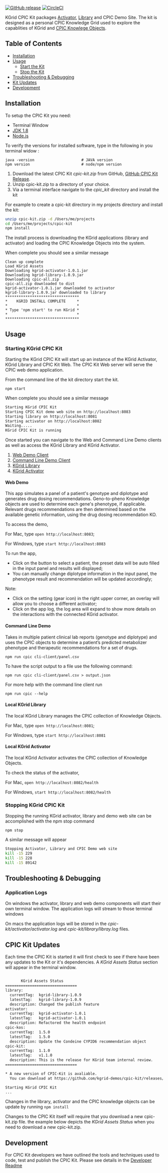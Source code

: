 [![GitHub release](https://img.shields.io/github/release/kgrid-demos/cpic-kit.svg)](https://github.com/kgrid-demos/cpic-kit/releases/)
[![CircleCI](https://circleci.com/gh/kgrid-demos/cpic-kit.svg?style=svg)](https://circleci.com/gh/kgrid-demos/cpic-kit)


KGrid CPIC Kit packages [Activator](http://kgrid.org/kgrid-activator/), [Library](http://kgrid.org/kgrid-library) and CPIC Demo Site.  The kit is designed as a personal CPIC Knowledge Grid used to explore the capablities of KGrid and [CPIC Knowlege Objects](https://kgrid-objects.github.io/cpic-collection/).

## Table of Contents
   * [Installation](#installation)
   * [Usage](#usage)
     * [Start the Kit](#starting-kgrid-cpic-kit)
     * [Stop the Kit](#stopping-kgrid-cpic-kit)
   * [Troubleshooting & Debugging](#troubleshooting--debugging)   
   * [Kit Updates](#cpic-kit-updates)  
   * [Development](#development)
   
## Installation

To setup the CPIC Kit you need:
- Terminal Window 
- [JDK 1.8](http://www.oracle.com/technetwork/java/javase/downloads/jdk8-downloads-2133151.html)
- [Node.js](http://nodejs.org/)

To verify the versions for installed software, type in the following in you terminal widow :

```
java -version                     # JAVA version
npm version                       # node/npm version
```

1.  Download the latest CPIC Kit *cpic-kit.zip* from GitHub,
[GitHub CPIC Kit Release](https://github.com/kgrid-demos/cpic-kit/releases/latest).
1. Unzip cpic-kit.zip to a directory of your choice.  
1. Via a terminal interface navigate to the *cpic_kit* directory and install the kit

For example to create a cpic-kit directory in my projects directory and install the kit:
```bash 
unzip cpic-kit.zip -d /Users/me/projects
cd /Users/me/projects/cpic-kit
npm install
``` 

The install process is downloading the KGrid applications (library and activator) and loading the
CPIC Knowledge Objects into the system.

When complete you should see a similar message

```$bash
Clean up complete
Load KGrid Assets
Downloading kgrid-activator-1.0.1.jar
Downloading kgrid-library-1.0.9.jar
Downloading cpic-all.zip
cpic-all.zip downloaded to dist
kgrid-activator-1.0.1.jar downloaded to activator
kgrid-library-1.0.9.jar downloaded to library
*********************************
*    KGRID INSTALL COMPLETE     *
*                               *
* Type 'npm start' to run KGrid *
*                               *
*********************************
```

## Usage

### Starting KGrid CPIC Kit
Starting the KGrid CPIC Kit will start up an instance of the KGrid Activator, KGrid Library and CPIC Kit Web. The CPIC Kit Web server will serve the CPIC web demo application.

From the command line of the kit directory start the kit.

`npm start`

When complete you should see a similar message

```bash
Starting KGrid CPIC Kit
Starting CPIC Kit demo web site on http://localhost:8083
Starting library on http://localhost:8081
Starting activator on http://localhost:8082
Waiting.....
KGrid CPIC Kit is running
```

Once started you can navigate to the Web and Command Line Demo clients as well as access the
 KGrid Library and KGrid Activator.
 
 1. [Web Demo Client](#web-demo)
 1. [Command Line Demo Client](#command-line-demo)
 1. [KGrid Library](#local-kgrid-library)
 1. [KGrid Activator](#local-kgrid-activator)

#### Web Demo

This app simulates a panel of a patient's genotype and diplotype and generates drug dosing recommendations.
Geno-to-pheno Knowledge objects are used to determine each gene's phenotype, if applicable.
Relevant drugs recommendations are then determined based on the available genetic information, using the drug dosing recommendation KO.

To access the demo,

For Mac, type `open http://localhost:8083`;

For Windows, type `start http://localhost:8083`

To run the app,

  - Click on the button to select a patient, the preset data will be auto filled in the input panel and results will displayed;
  - You can manually change diplotype information in the input panel, the phenotype result and recommendation will be updated accordingly;

Note:
  - Click on the setting (gear icon) in the right upper corner, an overlay will allow you to choose a different activator;
  - Click on the app log, the log area will expand to show more details on the interactions with the connected KGrid activator.


#### Command Line Demo
Takes in multiple patient clinical lab reports (genotype and diplotype) and uses the CPIC objects to determine a patient’s predicted metabolizer phenotype and therapeutic recommendations for a set of drugs.

`npm run cpic cli-client/panel.csv`

To have the script output to a file use the following command:

`npm run cpic cli-client/panel.csv > output.json`

For more help with the command line client run

`npm run cpic --help`
    
#### Local KGrid Library

The local KGrid Library manages the CPIC collection of Knowledge Objects.

For Mac, type `open http://localhost:8081`;

For Windows, type `start http://localhost:8081`

#### Local KGrid Activator

The local KGrid Activator activates the CPIC collection of Knowledge Objects.

To check the status of the activator,

For Mac,
`open http://localhost:8082/health`

For Windows,
`start http://localhost:8082/health`

### Stopping KGrid CPIC Kit
Stopping the running KGrid activator, library and demo web site can be accomplished with the npm stop command

`npm stop`

A similar message will appear
```bash
Stopping Activator, Library and CPIC Demo web site
kill -15 229
kill -15 228
kill -15 89142

```
## Troubleshooting & Debugging
### Application Logs 
On windows the activator, library and web demo components will start their own terminal window. The application logs
will stream to those terminal windows

On macs the application logs will be stored in the _cpic-kit/activator/activator.log_ and _cpic-kit/library/libray.log_ files.

## CPIC Kit Updates
Each time the CPIC Kit is started it will first check to see if there have been any updates to the Kit or it's 
dependencies. A _KGrid Assets Status_ section will appear in the terminal window.

```bash

       KGrid Assets Status      
================================
library: 
  currentTag:  kgrid-library-1.0.9
  latestTag:   kgrid-library-1.0.9
  description: Changed the publish feature
activator: 
  currentTag:  kgrid-activator-1.0.1
  latestTag:   kgrid-activator-1.0.1
  description: Refactored the health endpoint
cpic-kos: 
  currentTag:  1.5.0
  latestTag:   1.5.0
  description: Update the Condeine CYP2D6 recommendation object 
cpic-kit: 
  currentTag:  1.1.0
  latestTag:   v1.1.0
  description: This is the release for KGrid team internal review.
================================

* A new version of CPIC-Kit is avaliable.
  You can download at https://github.com/kgrid-demos/cpic-kit/releases/download/v1.1.0/cpic-kit.zip

Starting KGrid CPIC Kit
...
```

Changes in the library, activator and the CPIC knowledge objects can be update by running ```npm install```

Changes to the CPIC Kit itself will require that you download a new cpic-kit.zip file. the example below
depicts the _KGrid Assets Status_ when you need to download a new cpic-kit.zip.

## Development
For CPIC Kit developers we have outlined the tools and techniques used to code, test and publish
the CPIC Kit.  Please see details in the [Developer Readme](developer-readme.md)

